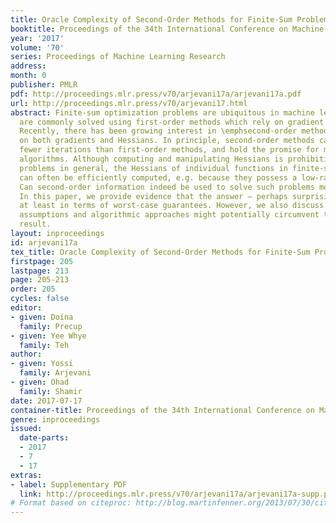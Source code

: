 ```yaml
---
title: Oracle Complexity of Second-Order Methods for Finite-Sum Problems
booktitle: Proceedings of the 34th International Conference on Machine Learning
year: '2017'
volume: '70'
series: Proceedings of Machine Learning Research
address: 
month: 0
publisher: PMLR
pdf: http://proceedings.mlr.press/v70/arjevani17a/arjevani17a.pdf
url: http://proceedings.mlr.press/v70/arjevani17.html
abstract: Finite-sum optimization problems are ubiquitous in machine learning, and
  are commonly solved using first-order methods which rely on gradient computations.
  Recently, there has been growing interest in \emphsecond-order methods, which rely
  on both gradients and Hessians. In principle, second-order methods can require much
  fewer iterations than first-order methods, and hold the promise for more efficient
  algorithms. Although computing and manipulating Hessians is prohibitive for high-dimensional
  problems in general, the Hessians of individual functions in finite-sum problems
  can often be efficiently computed, e.g. because they possess a low-rank structure.
  Can second-order information indeed be used to solve such problems more efficiently?
  In this paper, we provide evidence that the answer – perhaps surprisingly – is negative,
  at least in terms of worst-case guarantees. However, we also discuss what additional
  assumptions and algorithmic approaches might potentially circumvent this negative
  result.
layout: inproceedings
id: arjevani17a
tex_title: Oracle Complexity of Second-Order Methods for Finite-Sum Problems
firstpage: 205
lastpage: 213
page: 205-213
order: 205
cycles: false
editor:
- given: Doina
  family: Precup
- given: Yee Whye
  family: Teh
author:
- given: Yossi
  family: Arjevani
- given: Ohad
  family: Shamir
date: 2017-07-17
container-title: Proceedings of the 34th International Conference on Machine Learning
genre: inproceedings
issued:
  date-parts:
  - 2017
  - 7
  - 17
extras:
- label: Supplementary PDF
  link: http://proceedings.mlr.press/v70/arjevani17a/arjevani17a-supp.pdf
# Format based on citeproc: http://blog.martinfenner.org/2013/07/30/citeproc-yaml-for-bibliographies/
---
```

